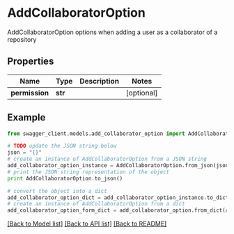 # AddCollaboratorOption

AddCollaboratorOption options when adding a user as a collaborator of a repository

## Properties
Name | Type | Description | Notes
------------ | ------------- | ------------- | -------------
**permission** | **str** |  | [optional] 

## Example

```python
from swagger_client.models.add_collaborator_option import AddCollaboratorOption

# TODO update the JSON string below
json = "{}"
# create an instance of AddCollaboratorOption from a JSON string
add_collaborator_option_instance = AddCollaboratorOption.from_json(json)
# print the JSON string representation of the object
print AddCollaboratorOption.to_json()

# convert the object into a dict
add_collaborator_option_dict = add_collaborator_option_instance.to_dict()
# create an instance of AddCollaboratorOption from a dict
add_collaborator_option_form_dict = add_collaborator_option.from_dict(add_collaborator_option_dict)
```
[[Back to Model list]](../README.md#documentation-for-models) [[Back to API list]](../README.md#documentation-for-api-endpoints) [[Back to README]](../README.md)


